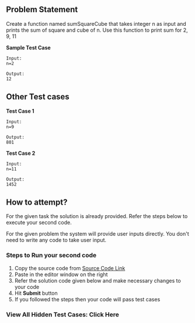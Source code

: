 ## Problem Statement
Create a function named sumSquareCube that takes integer n as input and prints the 
sum of square and cube of n. Use this function to print sum for 2, 9, 11

**Sample Test Case**
```
Input:
n=2

Output:
12

```
## Other Test cases
**Test Case 1**
```
Input:
n=9

Output:
801

```
**Test Case 2**
```
Input:
n=11

Output:
1452 

```

## How to attempt?
For the given task the solution is already provided. Refer the steps below to execute your second code.

For the given problem the system will provide user inputs directly. You don't need to write any code to take user input.

### Steps to Run your second code
1. Copy the source code from [Source Code Link](https://raw.githubusercontent.com/Aartiarora22/Lab_assignments/main/P1/T3/Main.java)
2. Paste in the editor window on the right
3. Refer the solution code given below and make necessary changes to your code
4. Hit **Submit** button
5. If you followed the steps then your code will pass test cases

### View All Hidden Test Cases: Click Here
